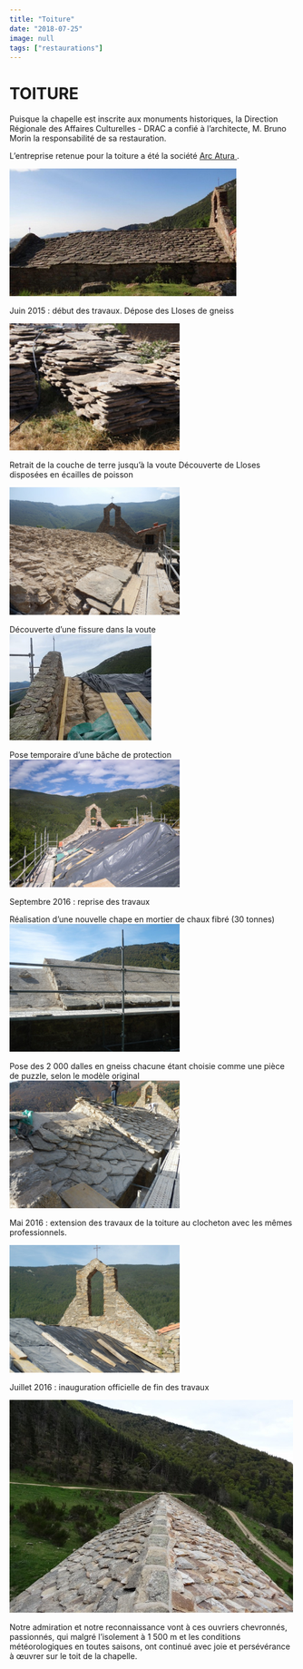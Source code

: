 ```yaml
---
title: "Toiture"
date: "2018-07-25"
image: null
tags: ["restaurations"]
---
```


# TOITURE

Puisque la chapelle est inscrite aux monuments historiques, la Direction Régionale des Affaires Culturelles - DRAC a confié à l’architecte, M. Bruno Morin la responsabilité de sa restauration.

L’entreprise retenue pour la toiture a été la société
<a href="http://arc-atura-restaurationdubaticatalan.blogspot.fr/" >
Arc Atura
</a>.

<img
  alt
  src="/images/dsc03501.jpg"
  style="width: 400px; height: 225px" />

Juin 2015 : début des travaux. Dépose des Lloses de gneiss

<img
  alt
  src="/images/mini-restauration-de-la-toiture-debut-des-travaux-55afd3cc68fab.jpg"
  style="width: 300px; height: 224px"
/>

Retrait de la couche de terre jusqu’à la voute Découverte de Lloses disposées en écailles de poisson

<img
  alt
  src="/images/p7162951-jpg.jpg"
  style="width: 300px; height: 225px"
/>

Découverte d’une fissure dans la voute
<img
  alt
  src="/images/mini-restauration-de-la-toiture-debut-des-travaux-559ce8615952f-1.jpg"
  style="width: 250px; height: 187px"
/>

Pose temporaire d’une bâche de protection
<img
  alt
  src="/images/dscn4945.jpg"
  style="width: 300px; height: 225px"
/>

Septembre 2016 : reprise des travaux

Réalisation d’une nouvelle chape en mortier de chaux fibré (30 tonnes)
<img
  alt
  src="/images/p9253775-jpg.jpg"
  style="width: 300px; height: 225px"
/>

Pose des 2 000 dalles en gneiss chacune étant choisie comme une pièce de puzzle, selon le modèle original
<img
  alt
  src="/images/21oct-jpg.jpg"
  style="width: 300px; height: 225px"
/>

Mai 2016 : extension des travaux de la toiture au clocheton avec les mêmes professionnels.

<img
  alt
  src="/images/CLOCHETON-16.jpg"
  style="width: 300px; height: 225px"
/>

Juillet 2016 : inauguration officielle de fin des travaux

<img
  alt
  src="/images/dsc05410-jpg.jpg"
  style="width: 500px; height: 375px"
/>

Notre admiration et notre reconnaissance vont à ces ouvriers chevronnés, passionnés, qui malgré l’isolement à 1 500 m et les conditions météorologiques en toutes saisons, ont continué avec joie et persévérance à œuvrer sur le toit de la chapelle.
